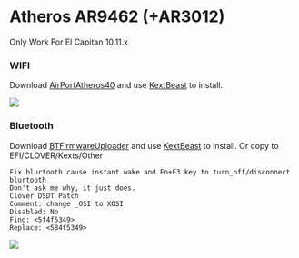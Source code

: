 # Atheros AR9462 (+AR3012)
Only Work For El Capitan 10.11.x

### WIFI
Download [AirPortAtheros40] and use [KextBeast] to install. 

![](https://raw.githubusercontent.com/matthew728960/Clover-ACER-E1-471G/master/Tools/AR5B22/AR5B22-AR9462.png)

### Bluetooth
Download [BTFirmwareUploader] and use [KextBeast] to install. Or copy to EFI/CLOVER/Kexts/Other
```
Fix blurtooth cause instant wake and Fn+F3 key to turn_off/disconnect blurtooth
Don't ask me why, it just does.
Clover DSDT Patch
Comment: change _OSI to XOSI
Disabled: No
Find: <5f4f5349>
Replace: <584f5349>
```

![](https://raw.githubusercontent.com/matthew728960/Clover-ACER-E1-471G/master/Tools/AR5B22/AR5B22-AR9462-AR3012.png)


 [KextBeast]: <http://www.tonymacx86.com/resources/kextbeast-2-0-1.310>
 [AirPortAtheros40]: <https://github.com/matthew728960/Clover-ACER-E1-471G/blob/master/Tools/AR5B22/AirPortAtheros40-AR9462-patch14.kext.zip>
 [BTFirmwareUploader]: <https://github.com/matthew728960/Clover-ACER-E1-471G/blob/master/Tools/AR5B22/BTFirmwareUploader_3.1.5_10.11_AR3012-0x0489_0xE04E.zip>

